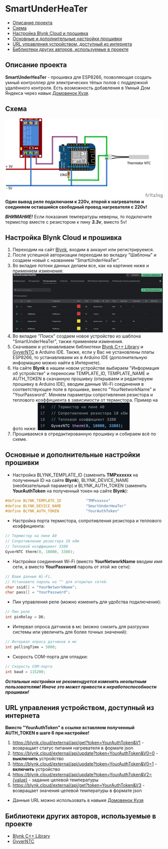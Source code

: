 # SmartUnderHeaTer
* [Описание проекта](#chapter-0)
* [Схема](#chapter-1)
* [Настройка Blynk Cloud и прошивка](#chapter-2)
* [Основные и дополнительные настройки прошивки](#chapter-3)
* [URL управления устройством, доступный из интернета](#chapter-4)
* [Библиотеки других авторов, используемые в проекте](#chapter-5)

<a id="chapter-0"></a>
## Описание проекта
**SmartUnderHeaTer** - прошивка для ESP8266, позволяющая создать умный контроллер для электрических тёпых полов с поддержкой удалённого контроля. Есть возможность добавления в Умный Дом Яндекса через навык [Домовенок Кузя](https://alexstar.ru/).

<a id="chapter-1"></a>
## Схема
![SCHEME](https://github.com/redn1ghtz/SmartUnderHeaTer/blob/main/Pictures/SmartUnderHeaTer.png)
**Один вывод реле подключаем к 220v, второй к нагревателю и соединяем оставшийся свободный провод нагревателя с 220v!**

___ВНИМАНИЕ!___ Если показания температуры неверны, то подключите термистор вместе с резистором к пину ___3.3v___, вместо 5v!

<a id="chapter-2"></a>
## Настройка Blynk Cloud и прошивка
1) Переходим на сайт [Blynk](https://blynk.io/), входим в аккаунт или регистрируемся.
2) После успешной авторизации переходим во вкладку "Шаблоны" и создаем новый с названием "SmartUnderHeaTer".
3) Во вкладке потоки данных делаем все, как на картинке ниже и применяем изменения:
![SETTINGS](https://github.com/redn1ghtz/SmartUnderHeaTer/blob/main/Pictures/blynkset.jpg)
4) Во вкладке "Поиск" создаем новое устройство из шаблона "SmartUnderHeaTer", также применяем изменения.
5) Скачиваем и устанавливаем библиотеки [Blynk C++ Library](https://github.com/blynkkk/blynk-library) и [GyverNTC](https://github.com/GyverLibs/GyverNTC) в Arduino IDE. Также, если у Вас не установлены платы ESP8266, то устанавливаем их в Arduino IDE (дополнительную информацию можно найти в Интернете).
6) На сайте **Blynk** в нашем новом устройстве выбираем "Информация об устройстве" и переносим TEMPLATE_ID, TEMPLATE_NAME и AUTH_TOKEN в скачанную прошивку (открываем и редактируем прошивку в Arduino IDE), вводим данные Wi-Fi соединения в соответствующее поле в прошивке, вместо "YourNetworkName" и "YourPassword". Меняем параметры сопротивления резистора и теплового коэффициента в зависимости от термистора. Пример на фото ниже:
![SETTINGS](https://github.com/redn1ghtz/SmartUnderHeaTer/blob/main/Pictures/Thermistor_set.png)
7) Прошиваемся в отредактированную прошивку и собираем всё по схеме.

<a id="chapter-3"></a>
## Основные и дополнительные настройки прошивки
* Настройка BLYNK_TEMPLATE_ID (заменить **TMPxxxxxx** на полученный ID на сайте **Blynk**), BLYNK_DEVICE_NAME (необязательный параметр) и BLYNK_AUTH_TOKEN (заменить **YourAuthToken** на полученный токен на сайте **Blynk**):
```c++
#define BLYNK_TEMPLATE_ID           "TMPxxxxxx"
#define BLYNK_DEVICE_NAME           "SmartUnderHeaTer"
#define BLYNK_AUTH_TOKEN            "YourAuthToken"
```

* Настройка порта термистора, сопротивления резистора и теплового коэффициента:
```c++
// Термистор на пине А0
// Сопротивление резистора 10 кОм
// Тепловой коэффициент 3380
GyverNTC therm(0, 10000, 3380);
```
* Настройки соединения Wi-Fi (вместо **YourNetworkName** вводим имя сети, а вместо **YourPassword** пароль от этой же сети):
```c++
// Ваши данные Wi-Fi.
// Установите пароль на "" для открытых сетей.
char ssid[] = "YourNetworkName";
char pass[] = "YourPassword";
```
* Пин управления реле (можно изменить для удобства подключения):
```c++
// Пин реле
int pinRelay = D6;
```
* Интервал опроса датчиков в мс (можно снизить для разгрузки системы или увеличить для более точных значений):
```c++
// Интервал опроса датчиков в мс
int pollingTime = 5000;
```
* Скорость COM-порта для отладки:
```c++
// Скорость COM-порта
int baud = 115200;
```
___Остальные настройки не рекомендуется изменять неопытным пользователям! Иначе это может привести к неработоспособности прошивки!___

<a id="chapter-4"></a>
## URL управления устройством, доступный из интернета
**Вместо "YourAuthToken" в ссылке вставляем полученный AUTH_TOKEN в шаге 6 при настройке!**
1) https://blynk.cloud/external/api/get?token=YourAuthToken&V1 - возвращает статус питания нагревателя в формате json
2) https://blynk.cloud/external/api/update?token=YourAuthToken&V0=0 - **выключить** устройство
3) https://blynk.cloud/external/api/update?token=YourAuthToken&V0=1 - **включить** устройство
4) https://blynk.cloud/external/api/update?token=YourAuthToken&V2={value} - задание целевой температуры
5) https://blynk.cloud/external/api/get?token=YourAuthToken&V3 - возвращает значения целевой температуры в формате json
* Данные URL можно использовать в навыке [Домовенок Кузя](https://alexstar.ru/)

<a id="chapter-5"></a>
## Библиотеки других авторов, используемые в проекте
* [Blynk C++ Library](https://github.com/blynkkk/blynk-library)
* [GyverNTC](https://github.com/GyverLibs/GyverNTC)
